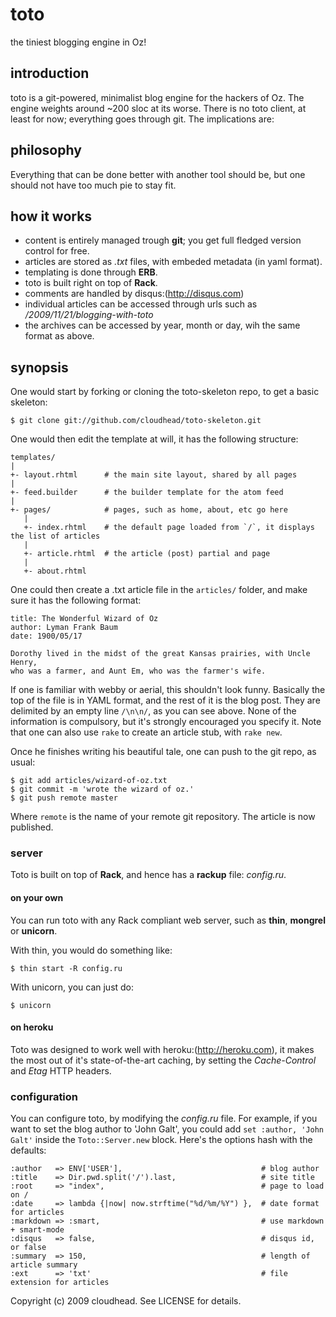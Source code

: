 toto
====

the tiniest blogging engine in Oz!

introduction
------------

toto is a git-powered, minimalist blog engine for the hackers of Oz. The engine weights around ~200 sloc at its worse.
There is no toto client, at least for now; everything goes through git. The implications are:

philosophy
----------

Everything that can be done better with another tool should be, but one should not have too much pie to stay fit.

how it works
------------

- content is entirely managed trough **git**; you get full fledged version control for free.
- articles are stored as _.txt_ files, with embeded metadata (in yaml format).
- templating is done through **ERB**.
- toto is built right on top of **Rack**.
- comments are handled by disqus:(http://disqus.com)
- individual articles can be accessed through urls such as _/2009/11/21/blogging-with-toto_
- the archives can be accessed by year, month or day, wih the same format as above.

synopsis
--------

One would start by forking or cloning the toto-skeleton repo, to get a basic skeleton:

    $ git clone git://github.com/cloudhead/toto-skeleton.git

One would then edit the template at will, it has the following structure:

    templates/
    |
    +- layout.rhtml      # the main site layout, shared by all pages
    |
    +- feed.builder      # the builder template for the atom feed
    |
    +- pages/            # pages, such as home, about, etc go here
       |
       +- index.rhtml    # the default page loaded from `/`, it displays the list of articles
       |
       +- article.rhtml  # the article (post) partial and page
       |
       +- about.rhtml

One could then create a .txt article file in the `articles/` folder, and make sure it has the following format:

    title: The Wonderful Wizard of Oz
    author: Lyman Frank Baum
    date: 1900/05/17

    Dorothy lived in the midst of the great Kansas prairies, with Uncle Henry, 
    who was a farmer, and Aunt Em, who was the farmer's wife.
  
If one is familiar with webby or aerial, this shouldn't look funny. Basically the top of the file is in YAML format,
and the rest of it is the blog post. They are delimited by an empty line `/\n\n/`, as you can see above. 
None of the information is compulsory, but it's strongly encouraged you specify it.
Note that one can also use `rake` to create an article stub, with `rake new`.

Once he finishes writing his beautiful tale, one can push to the git repo, as usual:

    $ git add articles/wizard-of-oz.txt
    $ git commit -m 'wrote the wizard of oz.'
    $ git push remote master

Where `remote` is the name of your remote git repository. The article is now published.

### server

Toto is built on top of **Rack**, and hence has a **rackup** file: _config.ru_.

#### on your own

You can run toto with any Rack compliant web server, such as **thin**, **mongrel** or **unicorn**.

With thin, you would do something like:

    $ thin start -R config.ru

With unicorn, you can just do:

    $ unicorn

#### on heroku

Toto was designed to work well with heroku:(http://heroku.com), it makes the most out of it's state-of-the-art caching, 
by setting the _Cache-Control_ and _Etag_ HTTP headers.

### configuration

You can configure toto, by modifying the _config.ru_ file. For example, if you want to set the blog author to 'John Galt',
you could add `set :author, 'John Galt'` inside the `Toto::Server.new` block. Here's the options hash with the defaults: 

    :author   => ENV['USER'],                               # blog author 
    :title    => Dir.pwd.split('/').last,                   # site title
    :root     => "index",                                   # page to load on / 
    :date     => lambda {|now| now.strftime("%d/%m/%Y") },  # date format for articles 
    :markdown => :smart,                                    # use markdown + smart-mode 
    :disqus   => false,                                     # disqus id, or false 
    :summary  => 150,                                       # length of article summary 
    :ext      => 'txt'                                      # file extension for articles 

Copyright (c) 2009 cloudhead. See LICENSE for details.

